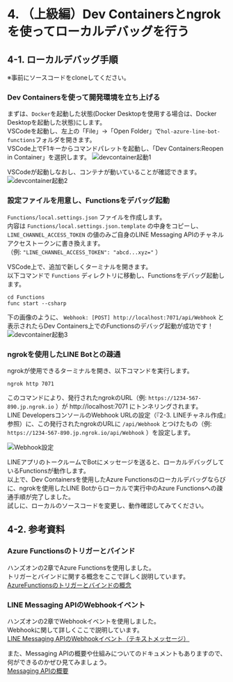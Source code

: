 # 4. （上級編）Dev Containersとngrokを使ってローカルデバッグを行う
## 4-1. ローカルデバッグ手順
※事前にソースコードをcloneしてください。

### Dev Containersを使って開発環境を立ち上げる
まずは、`Docker`を起動した状態(Docker Desktopを使用する場合は、Docker Desktopを起動した状態)にします。  
VSCodeを起動し、左上の「File」→「Open Folder」で`hol-azure-line-bot-functions`フォルダを開きます。  
VSCode上でF1キーからコマンドパレットを起動し、「Dev Containers:Reopen in Container」を選択します。
![devcontainer起動1](images/devcontainer_start_1.png)

VSCodeが起動しなおし、コンテナが動いていることが確認できます。
![devcontainer起動2](images/devcontainer_start_2.png)

### 設定ファイルを用意し、Functionsをデバッグ起動
`Functions/local.settings.json` ファイルを作成します。  
内容は `Functions/local.settings.json.template` の中身をコピーし、 `LINE_CHANNEL_ACCESS_TOKEN` の値のみご自身のLINE Messaging APIのチャネルアクセストークンに書き換えます。  
（例: `"LINE_CHANNEL_ACCESS_TOKEN": "abcd...xyz="` ）

VSCode上で、追加で新しくターミナルを開きます。  
以下コマンドで `Functions` ディレクトリに移動し、Functionsをデバッグ起動します。

```
cd Functions
func start --csharp
```

下の画像のように、 `Webhook: [POST] http://localhost:7071/api/Webhook` と表示されたらDev Containers上でのFunctionsのデバッグ起動が成功です！
![devcontainer起動3](images/devcontainer_start_3.png)

### ngrokを使用したLINE Botとの疎通
ngrokが使用できるターミナルを開き、以下コマンドを実行します。

```
ngrok http 7071
```

このコマンドにより、発行されたngrokのURL（例: `https://1234-567-890.jp.ngrok.io` ）が http://localhost:7071 にトンネリングされます。  
LINE DevelopersコンソールのWebhook URLの設定（『2-3. LINEチャネル作成』参照）に、この発行されたngrokのURLに `/api/Webhook` とつけたもの（例: `https://1234-567-890.jp.ngrok.io/api/Webhook` ）を設定します。

![Webhook設定](images/webhook-url-ngrok.png)

LINEアプリのトークルームでBotにメッセージを送ると、ローカルデバッグしているFunctionsが動作します。  
以上で、Dev Containersを使用したAzure Functionsのローカルデバッグならびに、ngrokを使用したLINE Botからローカルで実行中のAzure Functionsへの疎通手順が完了しました。  
試しに、ローカルのソースコードを変更し、動作確認してみてください。

## 4-2. 参考資料
### Azure Functionsのトリガーとバインド  
ハンズオンの2章でAzure Functionsを使用しました。  
トリガーとバインドに関する概念をここで詳しく説明しています。  
[AzureFunctionsのトリガーとバインドの概念](https://learn.microsoft.com/ja-jp/azure/azure-functions/functions-triggers-bindings?tabs=csharp)

### LINE Messaging APIのWebhookイベント  
ハンズオンの2章でWebhookイベントを使用しました。  
Webhookに関して詳しくここで説明しています。  
[LINE Messaging APIのWebhookイベント（テキストメッセージ）](https://developers.line.biz/ja/reference/messaging-api/#wh-text)

また、Messaging APIの概要や仕組みについてのドキュメントもありますので、何ができるのかぜひ見てみましょう。  
[Messaging APIの概要](https://developers.line.biz/ja/docs/messaging-api/overview/)
